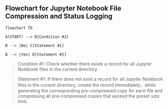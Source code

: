 #

## Flowchart for Jupyter Notebook File Compression and Status Logging

```mermaid
flowchart TD

A(START) --> B{Condition #1}

B --> |No| C[Statement #1]

B --> |Yes| D[Statement #2]
```


> Condition #1: Check whether there exists a record for all Jupyter Notebook files in the current directory.

> Statement #1: If there does not exist a record for all Jupyter Notebook files in the current directory, create the record immediately，while generating the corresponding pre-compressed copy for each file and compressing all pre-compressed copies that exceed the preset size limit.













